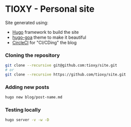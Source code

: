 # TIOXY - Personal site

Site generated using:
- [Hugo](https://gohugo.io/) framework to build the site
- [hugo-goa](https://themes.gohugo.io/hugo-goa/) theme to make it beautiful
- [CircleCI](https://circleci.com/blog/automate-your-static-site-deployment-with-circleci/) for "CI/CDing" the blog


### Cloning the repository

```sh
git clone --recursive git@github.com:tioxy/site.git
# or
git clone --recursive https://github.com/tioxy/site.git
```


### Adding new posts

```sh
hugo new blog/post-name.md
```


### Testing locally

```sh
hugo server -v -w -D
```
